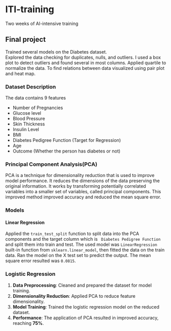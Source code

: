 # ITI-training
Two weeks of AI-intensive training
## Final project
Trained several models on the Diabetes dataset. <br/>
Explored the data checking for duplicates, nulls, and outliers. I used a box plot to detect outliers and found several in most columns. Applied quartile to normalize the data. To find relations between data visualized using pair plot and heat map.
### Dataset Description
The data contains 9 features <br/>
* Number of Pregnancies
* Glucose level
* Blood Pressure
* Skin Thickness
* Insulin Level
* BMI
* Diabetes Pedigree Function (Target for Regression)
* Age
* Outcome (Whether the person has diabetes or not)
### Principal Component Analysis(PCA)
PCA is a technique for dimensionality reduction that is used to improve model performance. It reduces the dimensions of the data preserving the original information. It works by transforming potentially correlated variables into a smaller set of variables, called principal components. This improved method improved accuracy and reduced the mean square error.
### Models
#### Linear Regression
Applied the ```train_test_split``` function to split data into the PCA components and the target column which is ``` Diabetes Pedigree Function``` and split them into train and test. The used model was ```LinearRegression``` built-in function from ```sklearn.linear_model```, then fitted the data on the train data. Ran the model on the X test set to predict the output. The mean square error resulted was ```0.0815```.
### Logistic Regression
1. **Data Preprocessing**: Cleaned and prepared the dataset for model training.
2. **Dimensionality Reduction**: Applied PCA to reduce feature dimensionality.
3. **Model Training**: Trained the logistic regression model on the reduced dataset.
4. **Performance**: The application of PCA resulted in improved accuracy, reaching **75%**.
